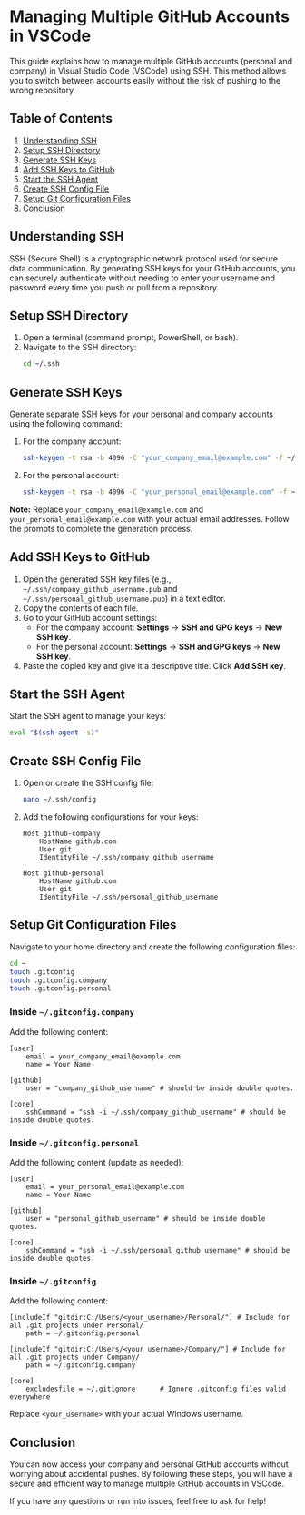 # Managing Multiple GitHub Accounts in VSCode

This guide explains how to manage multiple GitHub accounts (personal and company) in Visual Studio Code (VSCode) using SSH. This method allows you to switch between accounts easily without the risk of pushing to the wrong repository.

## Table of Contents
1. [Understanding SSH](#understanding-ssh)
2. [Setup SSH Directory](#setup-ssh-directory)
3. [Generate SSH Keys](#generate-ssh-keys)
4. [Add SSH Keys to GitHub](#add-ssh-keys-to-github)
5. [Start the SSH Agent](#start-the-ssh-agent)
6. [Create SSH Config File](#create-ssh-config-file)
7. [Setup Git Configuration Files](#setup-git-configuration-files)
8. [Conclusion](#conclusion)

## Understanding SSH

SSH (Secure Shell) is a cryptographic network protocol used for secure data communication. By generating SSH keys for your GitHub accounts, you can securely authenticate without needing to enter your username and password every time you push or pull from a repository.

## Setup SSH Directory

1. Open a terminal (command prompt, PowerShell, or bash).
2. Navigate to the SSH directory:
   ```bash
   cd ~/.ssh
   ```

## Generate SSH Keys

Generate separate SSH keys for your personal and company accounts using the following command:

1. For the company account:
   ```bash
   ssh-keygen -t rsa -b 4096 -C "your_company_email@example.com" -f ~/.ssh/company_github_username
   ```

2. For the personal account:
   ```bash
   ssh-keygen -t rsa -b 4096 -C "your_personal_email@example.com" -f ~/.ssh/personal_github_username
   ```

**Note:** Replace `your_company_email@example.com` and `your_personal_email@example.com` with your actual email addresses. Follow the prompts to complete the generation process.

## Add SSH Keys to GitHub

1. Open the generated SSH key files (e.g., `~/.ssh/company_github_username.pub` and `~/.ssh/personal_github_username.pub`) in a text editor.
2. Copy the contents of each file.
3. Go to your GitHub account settings:
   - For the company account: **Settings** -> **SSH and GPG keys** -> **New SSH key**.
   - For the personal account: **Settings** -> **SSH and GPG keys** -> **New SSH key**.
4. Paste the copied key and give it a descriptive title. Click **Add SSH key**.

## Start the SSH Agent

Start the SSH agent to manage your keys:

```bash
eval "$(ssh-agent -s)"
```

## Create SSH Config File

1. Open or create the SSH config file:
   ```bash
   nano ~/.ssh/config
   ```
2. Add the following configurations for your keys:
   ```plaintext
   Host github-company
       HostName github.com
       User git
       IdentityFile ~/.ssh/company_github_username

   Host github-personal
       HostName github.com
       User git
       IdentityFile ~/.ssh/personal_github_username
   ```

## Setup Git Configuration Files

Navigate to your home directory and create the following configuration files:

```bash
cd ~
touch .gitconfig
touch .gitconfig.company
touch .gitconfig.personal
```

### Inside `~/.gitconfig.company`

Add the following content:

```plaintext
[user]
    email = your_company_email@example.com
    name = Your Name

[github]
    user = "company_github_username" # should be inside double quotes.

[core]
    sshCommand = "ssh -i ~/.ssh/company_github_username" # should be inside double quotes.
```

### Inside `~/.gitconfig.personal`

Add the following content (update as needed):

```plaintext
[user]
    email = your_personal_email@example.com
    name = Your Name

[github]
    user = "personal_github_username" # should be inside double quotes.

[core]
    sshCommand = "ssh -i ~/.ssh/personal_github_username" # should be inside double quotes.
```

### Inside `~/.gitconfig`

Add the following content:

```plaintext
[includeIf "gitdir:C:/Users/<your_username>/Personal/"] # Include for all .git projects under Personal/
    path = ~/.gitconfig.personal

[includeIf "gitdir:C:/Users/<your_username>/Company/"] # Include for all .git projects under Company/
    path = ~/.gitconfig.company  

[core]
    excludesfile = ~/.gitignore      # Ignore .gitconfig files valid everywhere
```

Replace `<your_username>` with your actual Windows username.

## Conclusion

You can now access your company and personal GitHub accounts without worrying about accidental pushes. By following these steps, you will have a secure and efficient way to manage multiple GitHub accounts in VSCode.

If you have any questions or run into issues, feel free to ask for help!
